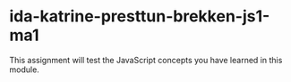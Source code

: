 # ida-katrine-presttun-brekken-js1-ma1
This assignment will test the JavaScript concepts you have learned in this module.
